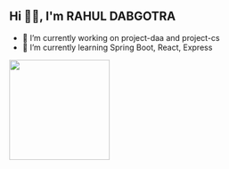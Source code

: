 <!--
**rahuldabgotra/rahuldabgotra** is a ✨ _special_ ✨ repository because its `README.md` (this file) appears on your GitHub profile.

Here are some ideas to get you started:

- 🔭 I’m currently working on ...
- 🌱 I’m currently learning ...
- 👯 I’m looking to collaborate on ...
- 🤔 I’m looking for help with ...
- 💬 Ask me about ...
- 📫 How to reach me: ...
- 😄 Pronouns: ...
- ⚡ Fun fact: ...
-->

## Hi 👋🏼, I'm RAHUL DABGOTRA
 - 🔭 I’m currently working on project-daa and project-cs   
 - 🌱 I’m currently learning Spring Boot, React, Express

<img height="180em" src="https://github-readme-stats.vercel.app/api?username=rahuldabgotra&show_icons=true&hide_border=true&&count_private=true&include_all_commits=true" />
